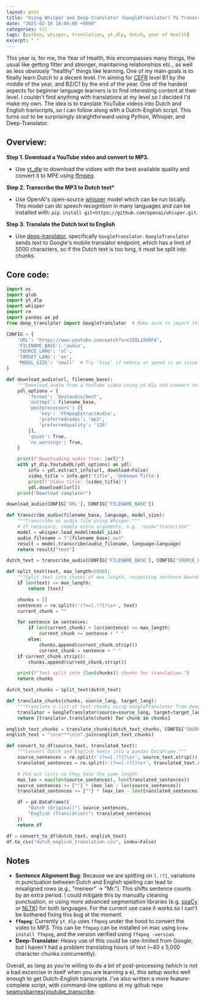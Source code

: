 ```yaml
---
layout: post
title: "Using Whisper and Deep-translator (GoogleTranslator) To Transcribe and Translate Youtube Videos From Dutch to English"
date: "2025-02-16 18:00:00 +0000"
categories: til
tags: [python, whisper, translation, yt_dlp, dutch, year of health]
excerpt: " "
---
```


This year is, for me, the Year of Health, this encompasses many things, the usual like getting fitter and stronger, maintaining relationships etc., as well as less obviously "healthy" things like learning. One of my main goals is to finally learn Dutch to a decent level. I'm aiming for [CEFR](https://en.wikipedia.org/wiki/Common_European_Framework_of_Reference_for_Languages) level B1 by the middle of the year, and B2/C1 by the end of the year. One of the hardest aspects for beginner language learners is to find interesting content at their level. I couldn't find anything with translations at my level so I decided I'd make my own. The idea is to translate YouTube videos into Dutch and English transcripts, so I can follow along with a Dutch-English script. This turns out to be surprisingly straightforward using Python, Whisper, and Deep-Translator.

## Overview:

**Step 1. Download a YouTube video and convert to MP3.**

- Use [yt_dlp](https://github.com/yt-dlp/yt-dlp) to download the vidoes with the best available quality and convert it to MP£ using [ffmpeg](https://www.ffmpeg.org).

**Step 2. Transcribe the MP3 to Dutch text\***

- Use OpenAI's open-source [whisper](https://github.com/openai/whisper) model which can be run locally. This model can do speech recognition in many languages and can be installed with: `pip install git+https://github.com/openai/whisper.git`.

**Step 3. Translate the Dutch text to English**

- Use [deep-translator](https://github.com/nidhaloff/deep-translator), specifically `GoogleTranslator`. `GoogleTranslator` sends text to Google's mobile translator endpoint, which has a limit of 5000 characters, so if the Dutch text is too long, it must be split into chunks.

## Core code:

```python
import os
import glob
import yt_dlp
import whisper
import re
import pandas as pd
from deep_translator import GoogleTranslator  # Make sure to import this

CONFIG = {
    'URL': "https://www.youtube.com/watch?v=cSZQLi5U0FA",
    'FILENAME_BASE': 'audio',
    'SOURCE_LANG': 'nl',
    'TARGET_LANG': 'en',
    'MODEL_SIZE': 'small'  # Try 'tiny' if memory or speed is an issue
}

def download_audio(url, filename_base):
    """Download audio from a YouTube video using yt-dlp and convert to MP3."""
    ydl_options = {
        'format': 'bestaudio/best',
        'outtmpl': filename_base,
        'postprocessors': [{
            'key': 'FFmpegExtractAudio',
            'preferredcodec': 'mp3',
            'preferredquality': '128'
        }],
        'quiet': True,
        'no_warnings': True,
    }

    print(f"Downloading audio from: {url}")
    with yt_dlp.YoutubeDL(ydl_options) as ydl:
        info = ydl.extract_info(url, download=False)
        video_title = info.get('title', 'Unknown Title')
        print(f'Video title: {video_title}')
        ydl.download([url])
    print("Download complete!")

download_audio(CONFIG['URL'], CONFIG['FILENAME_BASE'])

def transcribe_audio(filename_base, language, model_size):
    """Transcribe an audio file using Whisper."""
    # If necessary, supply extra arguments, e.g. 'task="transcribe"'
    model = whisper.load_model(model_size)
    audio_filename = f"{filename_base}.mp3"
    result = model.transcribe(audio_filename, language=language)
    return result["text"]

dutch_text = transcribe_audio(CONFIG['FILENAME_BASE'], CONFIG['SOURCE_LANG'], CONFIG['MODEL_SIZE'])

def split_text(text, max_length=5000):
    """Split text into chunks of max_length, respecting sentence boundaries."""
    if len(text) <= max_length:
        return [text]

    chunks = []
    sentences = re.split(r'(?<=[.!?])\s+', text)
    current_chunk = ""

    for sentence in sentences:
        if len(current_chunk) + len(sentence) <= max_length:
            current_chunk += sentence + " "
        else:
            chunks.append(current_chunk.strip())
            current_chunk = sentence + " "
    if current_chunk.strip():
        chunks.append(current_chunk.strip())

    print(f"Text split into {len(chunks)} chunks for translation.")
    return chunks

dutch_text_chunks = split_text(dutch_text)

def translate_chunks(chunks, source_lang, target_lang):
    """Translate a list of text chunks using GoogleTranslator from Deep-Translator."""
    translator = GoogleTranslator(source=source_lang, target=target_lang)
    return [translator.translate(chunk) for chunk in chunks]

english_text_chunks = translate_chunks(dutch_text_chunks, CONFIG['SOURCE_LANG'], CONFIG['TARGET_LANG'])
english_text = "\n\n***\n\n".join(english_text_chunks)

def convert_to_df(source_text, translated_text):
    """Convert Dutch and English texts into a pandas DataFrame."""
    source_sentences = re.split(r'(?<=[.!?])\s+', source_text.strip())
    translated_sentences = re.split(r'(?<=[.!?])\s+', translated_text.strip())

    # Pad out lists so they have the same length
    max_len = max(len(source_sentences), len(translated_sentences))
    source_sentences += [""] * (max_len - len(source_sentences))
    translated_sentences += [""] * (max_len - len(translated_sentences))

    df = pd.DataFrame({
        "Dutch (Original)": source_sentences,
        "English (Translation)": translated_sentences
    })
    return df

df = convert_to_df(dutch_text, english_text)
df.to_csv("dutch_english_translation.csv", index=False)
```

## Notes

- **Sentence Alignment Bug**: Because we are splitting on `[.!?]`, variations in punctuation between Dutch and English spelling can lead to misaligned rows (e.g., "meneer" -> "Mr."). This shifts sentence counts by an extra period. I could mitigate this by manually cleaning punctuation, or using more advanced segmentation libraries (e.g. [spaCy](https://github.com/explosion/spaCy) or [NLTK](https://www.nltk.org)) for both languages. For the current use case it works so I can't be bothered fixing this bug at the moment.
- **`ffmpeg`**: Currently `yt_dlp` uses `ffmpeg` under the hood to convert the video to MP3. This can be `ffmpeg` can be installed on mac using `brew install ffmpeg`, and the version verified using `ffmpeg -version`.
- **Deep-Translator**: Heavy use of this could be rate-limited from Google, but I haven't had a problem translating hours of text (~40 x 5,000 character chunks concurrently).

Overall, as long as you're willing to do a bit of post-processing (which is not a bad excercise in itself when you are learning a e), this setup works well enough to get Dutch-English transcripts. I've also written a more feature-complete script, with command-line options at my github repo [seamusbarnes/youtube_transcribe](https://github.com/seamusbarnes/youtube_transcribe).
